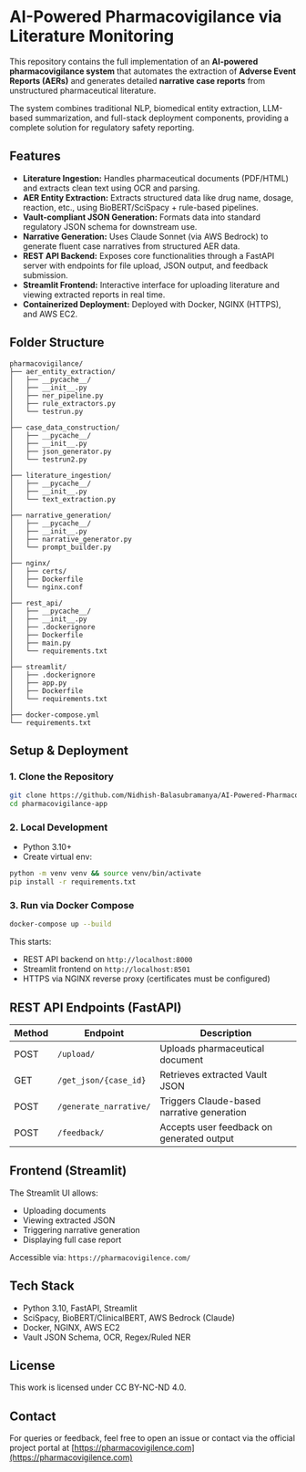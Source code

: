
# AI-Powered Pharmacovigilance via Literature Monitoring

This repository contains the full implementation of an **AI-powered pharmacovigilance system** that automates the extraction of **Adverse Event Reports (AERs)** and generates detailed **narrative case reports** from unstructured pharmaceutical literature.

The system combines traditional NLP, biomedical entity extraction, LLM-based summarization, and full-stack deployment components, providing a complete solution for regulatory safety reporting.

## Features

- **Literature Ingestion:** Handles pharmaceutical documents (PDF/HTML) and extracts clean text using OCR and parsing.
- **AER Entity Extraction:** Extracts structured data like drug name, dosage, reaction, etc., using BioBERT/SciSpacy + rule-based pipelines.
- **Vault-compliant JSON Generation:** Formats data into standard regulatory JSON schema for downstream use.
- **Narrative Generation:** Uses Claude Sonnet (via AWS Bedrock) to generate fluent case narratives from structured AER data.
- **REST API Backend:** Exposes core functionalities through a FastAPI server with endpoints for file upload, JSON output, and feedback submission.
- **Streamlit Frontend:** Interactive interface for uploading literature and viewing extracted reports in real time.
- **Containerized Deployment:** Deployed with Docker, NGINX (HTTPS), and AWS EC2.

## Folder Structure

```
pharmacovigilance/
├── aer_entity_extraction/
│   ├── __pycache__/
│   ├── __init__.py
│   ├── ner_pipeline.py
│   ├── rule_extractors.py
│   └── testrun.py
│
├── case_data_construction/
│   ├── __pycache__/
│   ├── __init__.py
│   ├── json_generator.py
│   └── testrun2.py
│
├── literature_ingestion/
│   ├── __pycache__/
│   ├── __init__.py
│   └── text_extraction.py
│
├── narrative_generation/
│   ├── __pycache__/
│   ├── __init__.py
│   ├── narrative_generator.py
│   └── prompt_builder.py
│
├── nginx/
│   ├── certs/
│   ├── Dockerfile
│   └── nginx.conf
│
├── rest_api/
│   ├── __pycache__/
│   ├── __init__.py
│   ├── .dockerignore
│   ├── Dockerfile
│   ├── main.py
│   └── requirements.txt
│
├── streamlit/
│   ├── .dockerignore
│   ├── app.py
│   ├── Dockerfile
│   └── requirements.txt
│
├── docker-compose.yml
└── requirements.txt

```

## Setup & Deployment

### 1. Clone the Repository

```bash
git clone https://github.com/Nidhish-Balasubramanya/AI-Powered-Pharmacovigilance-via-Literature-Monitoring
cd pharmacovigilance-app
```

### 2. Local Development

- Python 3.10+
- Create virtual env:

```bash
python -m venv venv && source venv/bin/activate
pip install -r requirements.txt
```

### 3. Run via Docker Compose

```bash
docker-compose up --build
```

This starts:
- REST API backend on `http://localhost:8000`
- Streamlit frontend on `http://localhost:8501`
- HTTPS via NGINX reverse proxy (certificates must be configured)

## REST API Endpoints (FastAPI)

| Method | Endpoint | Description |
|--------|----------|-------------|
| POST   | `/upload/` | Uploads pharmaceutical document |
| GET    | `/get_json/{case_id}` | Retrieves extracted Vault JSON |
| POST   | `/generate_narrative/` | Triggers Claude-based narrative generation |
| POST   | `/feedback/` | Accepts user feedback on generated output |

## Frontend (Streamlit)

The Streamlit UI allows:
- Uploading documents
- Viewing extracted JSON
- Triggering narrative generation
- Displaying full case report

Accessible via: `https://pharmacovigilence.com/`

## Tech Stack

- Python 3.10, FastAPI, Streamlit
- SciSpacy, BioBERT/ClinicalBERT, AWS Bedrock (Claude)
- Docker, NGINX, AWS EC2
- Vault JSON Schema, OCR, Regex/Ruled NER


## License

This work is licensed under CC BY-NC-ND 4.0.

## Contact

For queries or feedback, feel free to open an issue or contact via the official project portal at [https://pharmacovigilence.com](https://pharmacovigilence.com)
